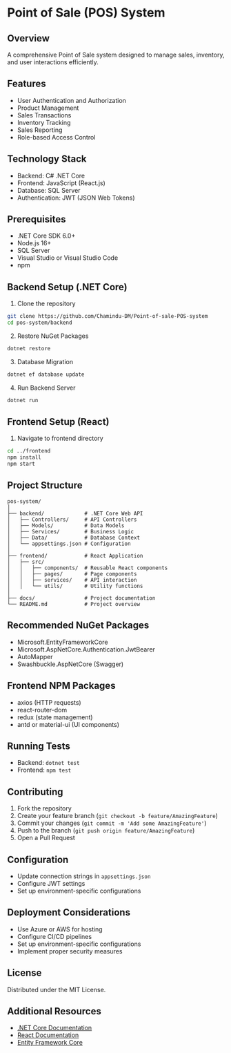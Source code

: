 # Point of Sale (POS) System

## Overview
A comprehensive Point of Sale system designed to manage sales, inventory, and user interactions efficiently.

## Features
- User Authentication and Authorization
- Product Management
- Sales Transactions
- Inventory Tracking
- Sales Reporting
- Role-based Access Control

## Technology Stack
- Backend: C# .NET Core
- Frontend: JavaScript (React.js)
- Database: SQL Server
- Authentication: JWT (JSON Web Tokens)

## Prerequisites
- .NET Core SDK 6.0+ 
- Node.js 16+
- SQL Server
- Visual Studio or Visual Studio Code
- npm

## Backend Setup (.NET Core)
1. Clone the repository
```bash
git clone https://github.com/Chamindu-DM/Point-of-sale-POS-system
cd pos-system/backend
```

2. Restore NuGet Packages
```bash
dotnet restore
```

3. Database Migration
```bash
dotnet ef database update
```

4. Run Backend Server
```bash
dotnet run
```

## Frontend Setup (React)
1. Navigate to frontend directory
```bash
cd ../frontend
npm install
npm start
```

## Project Structure
```
pos-system/
│
├── backend/             # .NET Core Web API
│   ├── Controllers/     # API Controllers
│   ├── Models/          # Data Models
│   ├── Services/        # Business Logic
│   ├── Data/            # Database Context
│   └── appsettings.json # Configuration
│
├── frontend/            # React Application
│   ├── src/
│   │   ├── components/  # Reusable React components
│   │   ├── pages/       # Page components
│   │   ├── services/    # API interaction
│   │   └── utils/       # Utility functions
│
├── docs/                # Project documentation
└── README.md            # Project overview
```

## Recommended NuGet Packages
- Microsoft.EntityFrameworkCore
- Microsoft.AspNetCore.Authentication.JwtBearer
- AutoMapper
- Swashbuckle.AspNetCore (Swagger)

## Frontend NPM Packages
- axios (HTTP requests)
- react-router-dom
- redux (state management)
- antd or material-ui (UI components)

## Running Tests
- Backend: `dotnet test`
- Frontend: `npm test`

## Contributing
1. Fork the repository
2. Create your feature branch (`git checkout -b feature/AmazingFeature`)
3. Commit your changes (`git commit -m 'Add some AmazingFeature'`)
4. Push to the branch (`git push origin feature/AmazingFeature`)
5. Open a Pull Request

## Configuration
- Update connection strings in `appsettings.json`
- Configure JWT settings
- Set up environment-specific configurations

## Deployment Considerations
- Use Azure or AWS for hosting
- Configure CI/CD pipelines
- Set up environment-specific configurations
- Implement proper security measures

## License
Distributed under the MIT License.

## Additional Resources
- [.NET Core Documentation](https://learn.microsoft.com/en-us/dotnet/)
- [React Documentation](https://legacy.reactjs.org/docs/getting-started.html)
- [Entity Framework Core](https://learn.microsoft.com/en-us/ef/)
